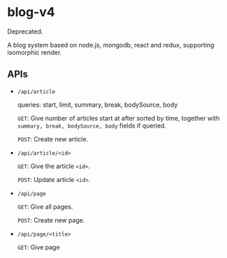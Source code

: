 # blog-v4

Deprecated.

A blog system based on node.js, mongodb, react and redux, supporting isomorphic render.

## APIs

- `/api/article`

    queries: start, limit, summary, break, bodySource, body

    `GET`: Give <limit> number of articles start at <start> after sorted by time, together with `summary, break, bodySource, body` fields if queried.

    `POST`: Create new article.

- `/api/article/<id>`

    `GET`: Give the article `<id>`.

    `POST`: Update article `<id>`.

- `/api/page`

    `GET`: Give all pages.

    `POST`: Create new page.

- `/api/page/<title>`

    `GET`: Give page <title>

    `POST`: Update page <title>

- `/time`

    `GET`: Give all years since the first article published.

- `/archive/<year>`

    `GET`: Give all articles published in <year>

- `/tags`

    `GET`: Give all tags

- `/tags/<tag>`

    `GET`: Give all articles in tag <tag>
